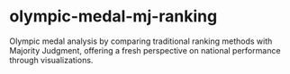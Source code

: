 # olympic-medal-mj-ranking
Olympic medal analysis by comparing traditional ranking methods with Majority Judgment, offering a fresh perspective on national performance through visualizations.
